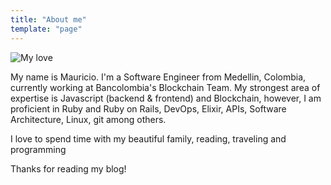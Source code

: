 ```yaml
---
title: "About me"
template: "page"
---
```


![My love](/media/family.jpg)

My name is Mauricio. I'm a Software Engineer from Medellin, Colombia, currently working at Bancolombia's Blockchain Team. My strongest area of expertise is Javascript (backend & frontend) and Blockchain, however, I am proficient in Ruby and Ruby on Rails, DevOps, Elixir, APIs, Software Architecture, Linux, git among others.

I love to spend time with my beautiful family, reading, traveling and programming

Thanks for reading my blog!
